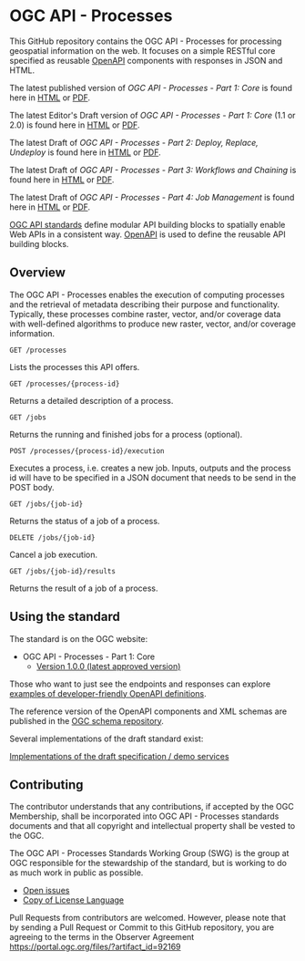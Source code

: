 # OGC API - Processes

This GitHub repository contains the OGC API - Processes for processing geospatial information on the web. It focuses on a simple RESTful core specified
as reusable [OpenAPI](http://openapis.org) components with responses in JSON and HTML.

The latest published version of _OGC API - Processes - Part 1: Core_ is found here in [HTML](https://docs.ogc.org/is/18-062r2/18-062r2.html) or [PDF](https://docs.ogc.org/is/18-062r2/18-062r2.pdf).

The latest Editor's Draft version of _OGC API - Processes - Part 1: Core_ (1.1 or 2.0) is found here in [HTML](https://docs.ogc.org/DRAFTS/18-062r3.html) or [PDF](https://docs.ogc.org/DRAFTS/18-062r3.pdf).

The latest Draft of _OGC API - Processes - Part 2: Deploy, Replace, Undeploy_ is found here in [HTML](http://docs.ogc.org/DRAFTS/20-044.html) or [PDF](http://docs.ogc.org/DRAFTS/20-044.pdf).

The latest Draft of _OGC API - Processes - Part 3: Workflows and Chaining_ is found here in [HTML](https://docs.ogc.org/DRAFTS/21-009.html) or [PDF](https://docs.ogc.org/DRAFTS/21-009.pdf).

The latest Draft of _OGC API - Processes - Part 4: Job Management_ is found here in [HTML](https://docs.ogc.org/DRAFTS/24-051.html) or [PDF](https://docs.ogc.org/DRAFTS/24-051.pdf).

[OGC API standards](https://ogcapi.ogc.org) define modular API building blocks to spatially enable Web APIs
in a consistent way. [OpenAPI](http://openapis.org) is used to define the reusable
API building blocks.

## Overview

The OGC API - Processes enables the execution of computing processes and the retrieval of metadata describing their purpose and functionality.
Typically, these processes combine raster, vector, and/or coverage data with well-defined algorithms to produce new raster, vector, and/or coverage information.

```
GET /processes
```

Lists the processes this API offers.

```
GET /processes/{process-id}
```

Returns a detailed description of a process.

```
GET /jobs
```

Returns the running and finished jobs for a process (optional).

```
POST /processes/{process-id}/execution
```

Executes a process, i.e. creates a new job. Inputs, outputs and the process id will have to be specified in
a JSON document that needs to be send in the POST body.

```
GET /jobs/{job-id}
```

Returns the status of a job of a process.

```
DELETE /jobs/{job-id}
```

Cancel a job execution.

```
GET /jobs/{job-id}/results
```

Returns the result of a job of a process.

## Using the standard


The standard is on the OGC website:

* OGC API - Processes - Part 1: Core
  * [Version 1.0.0 (latest approved version)](https://docs.ogc.org/is/18-062r2/18-062r2.html)

Those who want to just see the endpoints and responses can explore [examples of
developer-friendly OpenAPI definitions](https://ogcapi.ogc.org/processes).

The reference version of the OpenAPI components and XML schemas are published
in the [OGC schema repository](http://schemas.opengis.net/ogcapi/processes).

Several implementations of the draft standard exist:

[Implementations of the draft specification / demo services](./implementations.adoc)

## Contributing

The contributor understands that any contributions, if accepted by the OGC Membership, shall be incorporated into OGC API - Processes standards documents and that all copyright and intellectual property shall be vested to the OGC.

The OGC API - Processes Standards Working Group (SWG) is the group at OGC responsible for the stewardship of the standard, but is working to do as much work in public as possible.

* [Open issues](https://github.com/opengeospatial/ogcapi-processes/issues)
* [Copy of License Language](https://raw.githubusercontent.com/opengeospatial/ogcapi-processes/master/LICENSE)

Pull Requests from contributors are welcomed. However, please note that by sending a Pull Request or Commit to this GitHub repository, you are agreeing to the terms in the Observer Agreement https://portal.ogc.org/files/?artifact_id=92169

